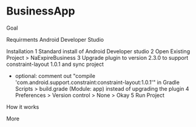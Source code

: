 # BusinessApp
Goal

Requirments
Android Developer Studio

Installation
1 Standard install of Android Developer studio
2 Open Existing Project > NaExpireBusiness
3 Upgrade plugin to version 2.3.0 to support constraint-layout 1.0.1 and sync project
  - optional: comment out "compile 'com.android.support.constraint:constraint-layout:1.0.1'"
    in Gradle Scripts > build.grade (Module: app) instead of upgrading the plugin
4 Preferences > Version control > None > Okay
5 Run Project

How it works

More
